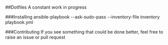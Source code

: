 ##Dotfiles
A constant work in progress

###Installing
ansible-playbook --ask-sudo-pass --inventory-file inventory playbook.yml

###Contributing
If you see something that could be done better, feel free to raise an issue or pull request
